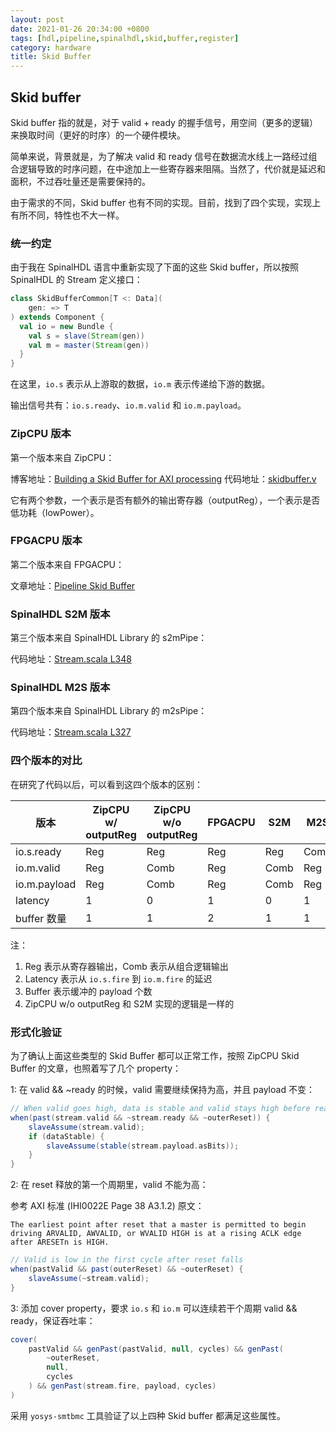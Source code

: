 ```yaml
---
layout: post
date: 2021-01-26 20:34:00 +0800
tags: [hdl,pipeline,spinalhdl,skid,buffer,register]
category: hardware
title: Skid Buffer
---
```


## Skid buffer

Skid buffer 指的就是，对于 valid + ready 的握手信号，用空间（更多的逻辑）来换取时间（更好的时序）的一个硬件模块。

简单来说，背景就是，为了解决 valid 和 ready 信号在数据流水线上一路经过组合逻辑导致的时序问题，在中途加上一些寄存器来阻隔。当然了，代价就是延迟和面积，不过吞吐量还是需要保持的。

由于需求的不同，Skid buffer 也有不同的实现。目前，找到了四个实现，实现上有所不同，特性也不大一样。

### 统一约定

由于我在 SpinalHDL 语言中重新实现了下面的这些 Skid buffer，所以按照 SpinalHDL 的 Stream 定义接口：

```scala
class SkidBufferCommon[T <: Data](
    gen: => T
) extends Component {
  val io = new Bundle {
    val s = slave(Stream(gen))
    val m = master(Stream(gen))
  }
}
```

在这里，`io.s` 表示从上游取的数据，`io.m` 表示传递给下游的数据。

输出信号共有：`io.s.ready`、`io.m.valid` 和 `io.m.payload`。

### ZipCPU 版本

第一个版本来自 ZipCPU：

博客地址：[Building a Skid Buffer for AXI processing](https://zipcpu.com/blog/2019/05/22/skidbuffer.html)
代码地址：[skidbuffer.v](https://github.com/ZipCPU/wb2axip/blob/master/rtl/skidbuffer.v)

它有两个参数，一个表示是否有额外的输出寄存器（outputReg），一个表示是否低功耗（lowPower）。

### FPGACPU 版本

第二个版本来自 FPGACPU：

文章地址：[Pipeline Skid Buffer](http://fpgacpu.ca/fpga/Pipeline_Skid_Buffer.html)

### SpinalHDL S2M 版本

第三个版本来自 SpinalHDL Library 的 s2mPipe：

代码地址：[Stream.scala L348](https://github.com/SpinalHDL/SpinalHDL/blob/f9eda46bb5968659fe4e97cad8b69c8c0cb2bf89/lib/src/main/scala/spinal/lib/Stream.scala#L348)

### SpinalHDL M2S 版本

第四个版本来自 SpinalHDL Library 的 m2sPipe：

代码地址：[Stream.scala L327](https://github.com/SpinalHDL/SpinalHDL/blob/f9eda46bb5968659fe4e97cad8b69c8c0cb2bf89/lib/src/main/scala/spinal/lib/Stream.scala#L327)

### 四个版本的对比

在研究了代码以后，可以看到这四个版本的区别：

| 版本         | ZipCPU w/ outputReg | ZipCPU w/o outputReg | FPGACPU | S2M  | M2S  |
| ------------ | ------------------- | -------------------- | ------- | ---- | ---- |
| io.s.ready   | Reg                 | Reg                  | Reg     | Reg  | Comb |
| io.m.valid   | Reg                 | Comb                 | Reg     | Comb | Reg  |
| io.m.payload | Reg                 | Comb                 | Reg     | Comb | Reg  |
| latency      | 1                   | 0                    | 1       | 0    | 1    |
| buffer 数量  | 1                   | 1                    | 2       | 1    | 1    |

注：

1. Reg 表示从寄存器输出，Comb 表示从组合逻辑输出
2. Latency 表示从 `io.s.fire` 到 `io.m.fire` 的延迟
3. Buffer 表示缓冲的 payload 个数
4. ZipCPU w/o outputReg 和 S2M 实现的逻辑是一样的

### 形式化验证

为了确认上面这些类型的 Skid Buffer 都可以正常工作，按照 ZipCPU Skid Buffer 的文章，也照着写了几个 property：

1: 在 valid && ~ready 的时候，valid 需要继续保持为高，并且 payload 不变：

```scala
// When valid goes high, data is stable and valid stays high before ready
when(past(stream.valid && ~stream.ready && ~outerReset)) {
    slaveAssume(stream.valid);
    if (dataStable) {
        slaveAssume(stable(stream.payload.asBits));
    }
}
```

2: 在 reset 释放的第一个周期里，valid 不能为高：

参考 AXI 标准 (IHI0022E Page 38 A3.1.2) 原文：

```text
The earliest point after reset that a master is permitted to begin driving ARVALID, AWVALID, or WVALID HIGH is at a rising ACLK edge after ARESETn is HIGH.
```

```scala
// Valid is low in the first cycle after reset falls
when(pastValid && past(outerReset) && ~outerReset) {
    slaveAssume(~stream.valid);
}
```

3: 添加 cover property，要求 `io.s` 和 `io.m` 可以连续若干个周期 valid && ready，保证吞吐率：

```scala
cover(
    pastValid && genPast(pastValid, null, cycles) && genPast(
        ~outerReset,
        null,
        cycles
    ) && genPast(stream.fire, payload, cycles)
)
```

采用 `yosys-smtbmc` 工具验证了以上四种 Skid buffer 都满足这些属性。
